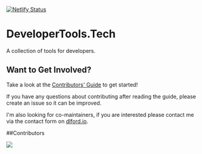 [![Netlify Status](https://api.netlify.com/api/v1/badges/450fcc5c-7c10-4648-9b8e-e2a780345c66/deploy-status)](https://app.netlify.com/sites/developertools-tech/deploys)

# DeveloperTools.Tech

A collection of tools for developers.

## Want to Get Involved?

Take a look at the [Contributors' Guide](https://github.com/developertools-tech/developertools.tech/blob/main/CONTRIBUTING.md) to get started!

If you have any questions about contributing after reading the guide, please create an issue so it can be improved.

I'm also looking for co-maintainers, if you are interested please contact me via the contact form on [dlford.io](https://www.dlford.io).


##Contributors


<a href = "https://github.com/developertools-tech/developertools.tech/graphs/contributors">
  <img src = "https://contrib.rocks/image?repo=developertools-tech/developertools.tech"/>
</a>
